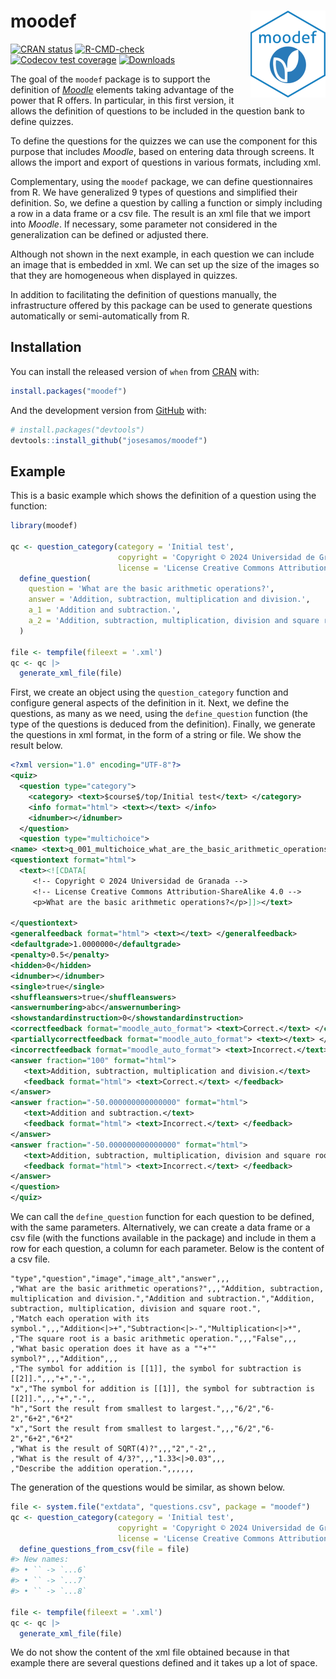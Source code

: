 
<!-- README.md is generated from README.Rmd. Please edit that file -->

# moodef <img src="man/figures/logo.png" align="right" height="139" alt="" />

<!-- badges: start -->

[![CRAN
status](https://www.r-pkg.org/badges/version/moodef)](https://CRAN.R-project.org/package=moodef)
[![R-CMD-check](https://github.com/josesamos/moodef/actions/workflows/R-CMD-check.yaml/badge.svg)](https://github.com/josesamos/moodef/actions/workflows/R-CMD-check.yaml)
[![Codecov test
coverage](https://codecov.io/gh/josesamos/moodef/branch/main/graph/badge.svg)](https://app.codecov.io/gh/josesamos/moodef?branch=main)
[![Downloads](http://cranlogs.r-pkg.org/badges/grand-total/moodef?color=brightgreen)](https://www.r-pkg.org:443/pkg/moodef)
<!-- badges: end -->

The goal of the `moodef` package is to support the definition of
[*Moodle*](https://moodle.org/) elements taking advantage of the power
that R offers. In particular, in this first version, it allows the
definition of questions to be included in the question bank to define
quizzes.

To define the questions for the quizzes we can use the component for
this purpose that includes *Moodle*, based on entering data through
screens. It allows the import and export of questions in various
formats, including xml.

Complementary, using the `moodef` package, we can define questionnaires
from R. We have generalized 9 types of questions and simplified their
definition. So, we define a question by calling a function or simply
including a row in a data frame or a csv file. The result is an xml file
that we import into *Moodle*. If necessary, some parameter not
considered in the generalization can be defined or adjusted there.

Although not shown in the next example, in each question we can include
an image that is embedded in xml. We can set up the size of the images
so that they are homogeneous when displayed in quizzes.

In addition to facilitating the definition of questions manually, the
infrastructure offered by this package can be used to generate questions
automatically or semi-automatically from R.

## Installation

You can install the released version of `when` from
[CRAN](https://CRAN.R-project.org) with:

``` r
install.packages("moodef")
```

And the development version from [GitHub](https://github.com/) with:

``` r
# install.packages("devtools")
devtools::install_github("josesamos/moodef")
```

## Example

This is a basic example which shows the definition of a question using
the function:

``` r
library(moodef)

qc <- question_category(category = 'Initial test',
                        copyright = 'Copyright © 2024 Universidad de Granada',
                        license = 'License Creative Commons Attribution-ShareAlike 4.0') |>
  define_question(
    question = 'What are the basic arithmetic operations?',
    answer = 'Addition, subtraction, multiplication and division.',
    a_1 = 'Addition and subtraction.',
    a_2 = 'Addition, subtraction, multiplication, division and square root.'
  )

file <- tempfile(fileext = '.xml')
qc <- qc |>
  generate_xml_file(file)
```

First, we create an object using the `question_category` function and
configure general aspects of the definition in it. Next, we define the
questions, as many as we need, using the `define_question` function (the
type of the questions is deduced from the definition). Finally, we
generate the questions in xml format, in the form of a string or file.
We show the result below.

``` xml
<?xml version="1.0" encoding="UTF-8"?>
<quiz>
  <question type="category">
    <category> <text>$course$/top/Initial test</text> </category>
    <info format="html"> <text></text> </info>
    <idnumber></idnumber>
  </question>
  <question type="multichoice">
<name> <text>q_001_multichoice_what_are_the_basic_arithmetic_operations</text> </name>
<questiontext format="html">
  <text><![CDATA[
     <!-- Copyright © 2024 Universidad de Granada -->
     <!-- License Creative Commons Attribution-ShareAlike 4.0 -->
     <p>What are the basic arithmetic operations?</p>]]></text>
     
</questiontext>
<generalfeedback format="html"> <text></text> </generalfeedback>
<defaultgrade>1.0000000</defaultgrade>
<penalty>0.5</penalty>
<hidden>0</hidden>
<idnumber></idnumber>
<single>true</single>
<shuffleanswers>true</shuffleanswers>
<answernumbering>abc</answernumbering>
<showstandardinstruction>0</showstandardinstruction>
<correctfeedback format="moodle_auto_format"> <text>Correct.</text> </correctfeedback>
<partiallycorrectfeedback format="moodle_auto_format"> <text></text> </partiallycorrectfeedback>
<incorrectfeedback format="moodle_auto_format"> <text>Incorrect.</text> </incorrectfeedback>
<answer fraction="100" format="html">
   <text>Addition, subtraction, multiplication and division.</text>
   <feedback format="html"> <text>Correct.</text> </feedback>
</answer>
<answer fraction="-50.000000000000000" format="html">
   <text>Addition and subtraction.</text>
   <feedback format="html"> <text>Incorrect.</text> </feedback>
</answer>
<answer fraction="-50.000000000000000" format="html">
   <text>Addition, subtraction, multiplication, division and square root.</text>
   <feedback format="html"> <text>Incorrect.</text> </feedback>
</answer>
</question>
</quiz>
```

We can call the `define_question` function for each question to be
defined, with the same parameters. Alternatively, we can create a data
frame or a csv file (with the functions available in the package) and
include in them a row for each question, a column for each parameter.
Below is the content of a csv file.

``` csv
"type","question","image","image_alt","answer",,,
,"What are the basic arithmetic operations?",,,"Addition, subtraction, multiplication and division.","Addition and subtraction.","Addition, subtraction, multiplication, division and square root.",
,"Match each operation with its symbol.",,,"Addition<|>+","Subtraction<|>-","Multiplication<|>*",
,"The square root is a basic arithmetic operation.",,,"False",,,
,"What basic operation does it have as a ""+"" symbol?",,,"Addition",,,
,"The symbol for addition is [[1]], the symbol for subtraction is [[2]].",,,"+","-",,
"x","The symbol for addition is [[1]], the symbol for subtraction is [[2]].",,,"+","-",,
"h","Sort the result from smallest to largest.",,,"6/2","6-2","6+2","6*2"
"x","Sort the result from smallest to largest.",,,"6/2","6-2","6+2","6*2"
,"What is the result of SQRT(4)?",,,"2","-2",,
,"What is the result of 4/3?",,,"1.33<|>0.03",,,
,"Describe the addition operation.",,,,,,
```

The generation of the questions would be similar, as shown below.

``` r
file <- system.file("extdata", "questions.csv", package = "moodef")
qc <- question_category(category = 'Initial test',
                        copyright = 'Copyright © 2024 Universidad de Granada',
                        license = 'License Creative Commons Attribution-ShareAlike 4.0') |>
  define_questions_from_csv(file = file)
#> New names:
#> • `` -> `...6`
#> • `` -> `...7`
#> • `` -> `...8`

file <- tempfile(fileext = '.xml')
qc <- qc |>
  generate_xml_file(file)
```

We do not show the content of the xml file obtained because in that
example there are several questions defined and it takes up a lot of
space.
